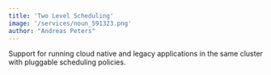 ```yaml
---
title: 'Two Level Scheduling'
image: '/services/noun_591323.png'
author: "Andreas Peters"
---
```


Support for running cloud native and legacy applications in the same cluster with pluggable scheduling policies.
